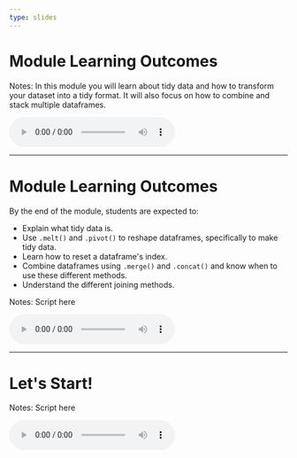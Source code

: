 ```yaml
---
type: slides
---
```


# Module Learning Outcomes

Notes: In this module you will learn about tidy data and how to transform your dataset into a tidy format. It will also focus on how to combine and stack multiple dataframes.

<html>
<audio controls >
  <source src="/placeholder_audio.mp3" />
</audio></html>

---

# Module Learning Outcomes

By the end of the module, students are expected to:

- Explain what tidy data is.
- Use `.melt()` and `.pivot()` to reshape dataframes, specifically to make tidy data.
- Learn how to reset a dataframe's index.
- Combine dataframes using `.merge()` and `.concat()` and know when to use these different methods.
- Understand the different joining methods.

Notes: Script here
<html>
<audio controls >
  <source src="/placeholder_audio.mp3" />
</audio></html>

---

# Let's Start!

Notes: Script here
<html>
<audio controls >
  <source src="/placeholder_audio.mp3" />
</audio></html>
